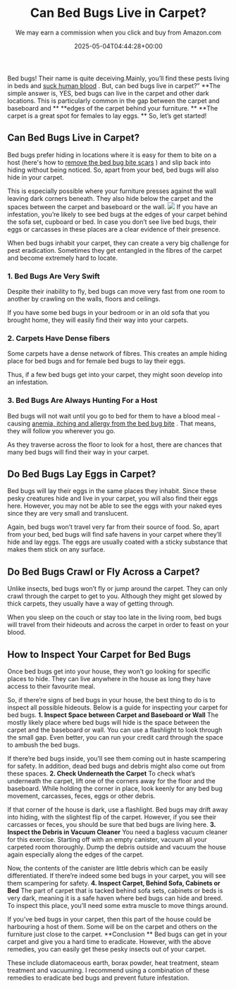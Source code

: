 ﻿---
author: We may earn a commission when you click and buy from Amazon.com
layout: post
title: Can Bed Bugs Live in Carpet?
date: '2025-05-04T04:44:28+00:00'
categories:
- Bed Bugs
- Guide
tags: []
slug: /can-bed-bugs-live-in-carpet-3/
lastmod: 2025-05-07T12:21:26+03:00
---

Bed bugs! Their name is quite deceiving.Mainly, you’ll find these pests living in beds and
[suck human blood](https://pestpolicy.com/what-do-bed-bugs-eat/)
. But, can bed bugs live in carpet?”
**The simple answer is, YES, bed bugs can live in the carpet and other dark locations. This is particularly common in the gap between the carpet and baseboard and **
**edges of the carpet behind your furniture. **
**The carpet is a great spot for females to lay eggs. **
So, let’s get started!
## **Can Bed Bugs Live in Carpet?**
Bed bugs prefer hiding in locations where it is easy for them to bite on a host (here's how to
[remove the bed bug bite scars](https://pestpolicy.com/how-to-get-rid-of-bed-bug-bite-scars/)
) and slip back into hiding without being noticed. So, apart from your bed, bed bugs will also hide in your carpet.

This is especially possible where your furniture presses against the wall leaving dark corners beneath. They also hide below the carpet and the spaces between the carpet and baseboard or the wall.
![](/assets/img/03/Can-Bed-Bugs-Live-in-Carpet-300x200.jpg)
If you have an infestation, you’re likely to see bed bugs at the edges of your carpet behind the sofa set, cupboard or bed. In case you don’t see live bed bugs, their eggs or carcasses in these places are a clear evidence of their presence.

When bed bugs inhabit your carpet, they can create a very big challenge for pest eradication. Sometimes they get entangled in the fibres of the carpet and become extremely hard to locate.
### **1. Bed Bugs Are Very Swift**
Despite their inability to fly, bed bugs can move very fast from one room to another by crawling on the walls, floors and ceilings.

If you have some bed bugs in your bedroom or in an old sofa that you brought home, they will easily find their way into your carpets.
### 2. Carpets Have Dense fibers
Some carpets have a dense network of fibres. This creates an ample hiding place for bed bugs and for female bed bugs to lay their eggs.

Thus, if a few bed bugs get into your carpet, they might soon develop into an infestation.
### **3. Bed Bugs Are Always Hunting For a Host**
Bed bugs will not wait until you go to bed for them to have a blood meal - causing
[anemia, itching and allergy from the bed bug bite](https://pestpolicy.com/can-bed-bugs-make-you-sick/)
. That means, they will follow you wherever you go.

As they traverse across the floor to look for a host, there are chances that many bed bugs will find their way in your carpet.
## **Do Bed Bugs Lay Eggs in Carpet?**
Bed bugs will lay their eggs in the same places they inhabit. Since these pesky creatures hide and live in your carpet, you will also find their eggs here. However, you may not be able to see the eggs with your naked eyes since they are very small and translucent.

Again, bed bugs won’t travel very far from their source of food. So, apart from your bed, bed bugs will find safe havens in your carpet where they’ll hide and lay eggs. The eggs are usually coated with a sticky substance that makes them stick on any surface.
## **Do Bed Bugs Crawl or Fly Across a Carpet?**
Unlike insects, bed bugs won’t fly or jump around the carpet. They can only crawl through the carpet to get to you. Although they might get slowed by thick carpets, they usually have a way of getting through.

When you sleep on the couch or stay too late in the living room, bed bugs will travel from their hideouts and across the carpet in order to feast on your blood.
## **How to Inspect Your Carpet for Bed Bugs**
Once bed bugs get into your house, they won’t go looking for specific places to hide. They can live anywhere in the house as long they have access to their favourite meal.

So, if there’re signs of bed bugs in your house, the best thing to do is to inspect all possible hideouts. Below is a guide for inspecting your carpet for bed bugs.
**1. Inspect Space between Carpet and Baseboard or Wall**
The mostly likely place where bed bugs will hide is the space between the carpet and the baseboard or wall. You can use a flashlight to look through the small gap. Even better, you can run your credit card through the space to ambush the bed bugs.

If there’re bed bugs inside, you’ll see them coming out in haste scampering for safety. In addition, dead bed bugs and debris might also come out from these spaces.
**2. Check Underneath the Carpet**
To check what’s underneath the carpet, lift one of the corners away for the floor and the baseboard. While holding the corner in place, look keenly for any bed bug movement, carcasses, feces, eggs or other debris.

If that corner of the house is dark, use a flashlight. Bed bugs may drift away into hiding, with the slightest flip of the carpet. However, if you see their carcasses or feces, you should be sure that bed bugs are living here.
**3. Inspect the Debris in Vacuum Cleaner**
You need a bagless vacuum cleaner for this exercise. Starting off with an empty canister, vacuum all your carpeted room thoroughly. Dump the debris outside and vacuum the house again especially along the edges of the carpet.

Now, the contents of the canister are little debris which can be easily differentiated. If there’re indeed some bed bugs in your carpet, you will see them scampering for safety.
**4. Inspect Carpet, Behind Sofa, Cabinets or Bed**
The part of carpet that is tacked behind sofa sets, cabinets or beds is very dark, meaning it is a safe haven where bed bugs can hide and breed. To inspect this place, you’ll need some extra muscle to move things around.

If you’ve bed bugs in your carpet, then this part of the house could be harbouring a host of them. Some will be on the carpet and others on the furniture just close to the carpet.
**Conclusion **
Bed bugs can get in your carpet and give you a hard time to eradicate. However, with the above remedies, you can easily get these pesky insects out of your carpet.

These include diatomaceous earth, borax powder, heat treatment, steam treatment and vacuuming. I recommend using a combination of these remedies to eradicate bed bugs and prevent future infestation.